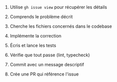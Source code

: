 1. Utilise `gh issue view` pour récupérer les détails

2. Comprends le problème décrit

3. Cherche les fichiers concernés dans le codebase

4. Implémente la correction

5. Écris et lance les tests

6. Vérifie que tout passe (lint, typecheck)

7. Commit avec un message descriptif

8. Crée une PR qui référence l'issue
